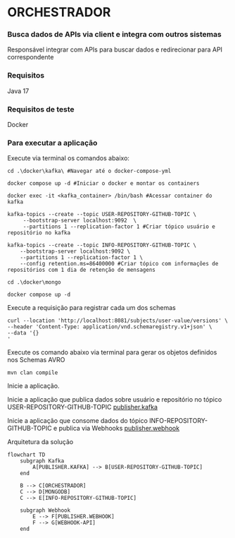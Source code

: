 # ORCHESTRADOR #

### Busca dados de APIs via client e integra com outros sistemas ###

Responsável integrar com APIs para buscar dados e redirecionar para API correspondente

### Requisitos ###
Java 17

### Requisitos de teste ###
Docker

### Para executar a aplicação ###
Execute via terminal os comandos abaixo:
```shell
cd .\docker\kafka\ #Navegar até o docker-compose-yml

docker compose up -d #Iniciar o docker e montar os containers

docker exec -it <kafka_container> /bin/bash #Acessar container do kafka

kafka-topics --create --topic USER-REPOSITORY-GITHUB-TOPIC \
     --bootstrap-server localhost:9092  \
     --partitions 1 --replication-factor 1 #Criar tópico usuário e repositório no kafka
       
kafka-topics --create --topic INFO-REPOSITORY-GITHUB-TOPIC \
    --bootstrap-server localhost:9092 \
    --partitions 1 --replication-factor 1 \
    --config retention.ms=86400000 #Criar tópico com informações de repositórios com 1 dia de retenção de mensagens
    
cd .\docker\mongo

docker compose up -d
```

Execute a requisição para registrar cada um dos schemas
```
curl --location 'http://localhost:8081/subjects/user-value/versions' \
--header 'Content-Type: application/vnd.schemaregistry.v1+json' \
--data '{}
'
```
Execute os comando abaixo via terminal para gerar os objetos definidos nos Schemas AVRO
```shell
mvn clan compile
```

Inicie a aplicação.

Inicie a aplicação que publica dados sobre usuário e repositório no tópico USER-REPOSITORY-GITHUB-TOPIC
[publisher.kafka](https://github.com/flpfraga/swap-producer-kafka)

Inicie a aplicação que consome dados do tópico INFO-REPOSITORY-GITHUB-TOPIC e publica via Webhooks
[publisher.webhook](https://github.com/flpfraga/swap-webhook-publishing)

Arquitetura da solução

```mermaid
flowchart TD
    subgraph Kafka
        A[PUBLISHER.KAFKA] --> B[USER-REPOSITORY-GITHUB-TOPIC]
    end

    B --> C[ORCHESTRADOR]
    C --> D[MONGODB]
    C --> E[INFO-REPOSITORY-GITHUB-TOPIC]
    
    subgraph Webhook
        E --> F[PUBLISHER.WEBHOOK]
        F --> G[WEBHOOK-API]
    end
```



